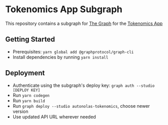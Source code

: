 # Tokenomics App Subgraph

This repository contains a subgraph for [The Graph](https://thegraph.com) for the [Tokenomics App](https://tokenomics.olas.network/)


## Getting Started

- Prerequisites: `yarn global add @graphprotocol/graph-cli`
- Install dependencies by running `yarn install`

## Deployment

- Authenticate using the subgraph's deploy key: `graph auth --studio [DEPLOY KEY]`
- Run `yarn codegen`
- Run `yarn build`
- Run `graph deploy --studio autonolas-tokenomics`, choose newer version
- Use updated API URL wherever needed